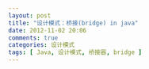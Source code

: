 ```yaml
---
layout: post
title: "设计模式：桥接(bridge) in java"
date: 2012-11-02 20:06
comments: true
categories: 设计模式
tags: [ Java, 设计模式, 桥接器, bridge ]
---
```


